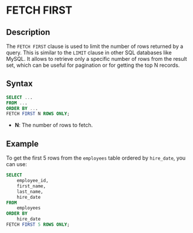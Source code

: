 # FETCH FIRST

## &#x20;Description

The `FETCH FIRST` clause is used to limit the number of rows returned by a query. This is similar to the `LIMIT` clause in other SQL databases like MySQL. It allows to retrieve only a specific number of rows from the result set, which can be useful for pagination or for getting the top N records.

## **Syntax**

```sql
SELECT ...
FROM ...
ORDER BY ...
FETCH FIRST N ROWS ONLY;
```

* **N**: The number of rows to fetch.

## **Example**

To get the first 5 rows from the `employees` table ordered by `hire_date`, you can use:

```sql
SELECT
    employee_id,
    first_name,
    last_name,
    hire_date
FROM
    employees
ORDER BY
    hire_date
FETCH FIRST 5 ROWS ONLY;
```

